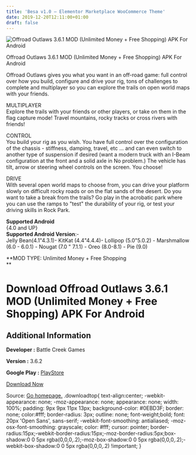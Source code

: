 ```yaml
---
title: 'Besa v1.0 – Elementor Marketplace WooCommerce Theme'
date: 2019-12-20T12:11:00+01:00
draft: false
---
```


![Offroad Outlaws 3.6.1 MOD (Unlimited Money + Free Shopping) APK For Android](https://i2.wp.com/apkhome.net/wp-content/uploads/2019/12/Offroad-Outlaws-3.6.1-MOD-Unlimited-Money-Free-Shopping.png "Offroad Outlaws 3.6.1 MOD (Unlimited Money + Free Shopping) APK For Android")

  

Offroad Outlaws 3.6.1 MOD (Unlimited Money + Free Shopping) APK For Android

Offroad Outlaws gives you what you want in an off-road game: full control over how you build, configure and drive your rig, tons of challenges to complete and multiplayer so you can explore the trails on open world maps with your friends.

MULTIPLAYER  
Explore the trails with your friends or other players, or take on them in the flag capture mode! Travel mountains, rocky tracks or cross rivers with friends!

CONTROL  
You build your rig as you wish. You have full control over the configuration of the chassis - stiffness, damping, travel, etc ... and can even switch to another type of suspension if desired (want a modern truck with an I-Beam configuration at the front and a solid axle in No problem.) The vehicle has tilt, arrow or steering wheel controls on the screen. You choose!

DRIVE  
With several open world maps to choose from, you can drive your platform slowly on difficult rocky roads or on the flat sands of the desert. Do you want to take a break from the trails? Go play in the acrobatic park where you can use the ramps to "test" the durability of your rig, or test your driving skills in Rock Park.

**Supported Android**  
{4.0 and UP}  
**Supported Android Version**:-  
Jelly Bean(4.1"4.3.1)- KitKat (4.4"4.4.4)- Lollipop (5.0"5.0.2) - Marshmallow (6.0 - 6.0.1) - Nougat (7.0 " 7.1.1) - Oreo (8.0-8.1) - Pie (9.0)

**MOD TYPE: Unlimited Money + Free Shopping  
**

Download Offroad Outlaws 3.6.1 MOD (Unlimited Money + Free Shopping) APK For Android
====================================================================================

Additional Information
----------------------

**Developer :** Battle Creek Games

**Version :** 3.6.2

**Google Play :** [PlayStore](https://play.google.com/store/apps/details?id=com.battlecreek.offroadoutlaws)

  

[Download Now](https://store4app.co/post/offroad-outlaws-3-6-1-mod-unlimited-money-free-shopping-apk-for-android_1576837997)

  
Source: [Go homepage.](https://store4app.co/post/offroad-outlaws-3-6-1-mod-unlimited-money-free-shopping-apk-for-android_1576837997) .downloadtop{ text-align:center; -webkit-appearance: none; -moz-appearance: none; appearance: none; width: 100%; padding: 9px 9px 11px 13px; background-color: #0EBD3F; border: none; color:#fff; border-radius: 3px; outline: none; font-weight;bold; font: 20px 'Open Sans', sans-serif; -webkit-font-smoothing: antialiased; -moz-osx-font-smoothing: grayscale; color: #fff; cursor: pointer; border-radius:15px;-webkit-border-radius:15px;-moz-border-radius:5px;box-shadow:0 0 5px rgba(0,0,0,.2);-moz-box-shadow:0 0 5px rgba(0,0,0,.2);-webkit-box-shadow:0 0 5px rgba(0,0,0,.2) !important; }